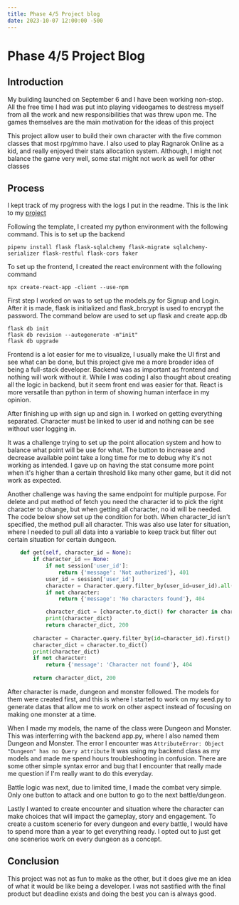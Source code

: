 ```yaml
---
title: Phase 4/5 Project blog
date: 2023-10-07 12:00:00 -500 
---
```


# Phase 4/5 Project Blog

## Introduction

My building launched on September 6 and I have been working non-stop. All the free time I had was put into playing videogames to destress myself from all the work and new responsibilities that was threw upon me. The games themselves are the main motivation for the ideas of this project

This project allow user to build their own character with the five common classes that most rpg/mmo have. I also used to play Ragnarok Online as a kid, and really enjoyed their stats allocation system. Although, I might not balance the game very well, some stat might not work as well for other classes



## Process

I kept track of my progress with the logs I put in the readme. This is the link to my [project](https://github.com/yeah1tnt/phase-5-project)

Following the template, I created my python environment with the following command. This is to set up the backend

```
pipenv install flask flask-sqlalchemy flask-migrate sqlalchemy-serializer flask-restful flask-cors faker
```

To set up the frontend, I created the react environment with the following command

```
npx create-react-app -client --use-npm
```

First step I worked on was to set up the models.py for Signup and Login. After it is made, flask is initialized and flask_brcrypt is used to encrypt the password. The command below are used to set up flask and create app.db

```
flask db init
flask db revision --autogenerate -m"init"
flask db upgrade
```

Frontend is a lot easier for me to visualize, I usually make the UI first and see what can be done, but this project give me a more broader idea of being a full-stack developer. Backend was as important as frontend and nothing will work without it. While I was coding I also thought about creating all the logic in backend, but it seem front end was easier for that. React is more versatile than python in term of showing human interface in my opinion.

After finishing up with sign up and sign in. I worked on getting everything separated. Character must be linked to user id and nothing can be see without user logging in.

It was a challenge trying to set up the point allocation system and how to balance what point will be use for what. The button to increase and decrease available point take a long time for me to debug why it's not working as intended. I gave up on having the stat consume more point when it's higher than a certain threshold like many other game, but it did not work as expected.

Another challenge was having the same endpoint for multiple purpose. For delete and put method of fetch you need the character id to pick the right character to change, but when getting all character, no id will be needed. The code below show set up the condition for both. When character_id isn't specified, the method pull all character. This was also use later for situation, where I needed to pull all data into a variable to keep track but filter out certain situation for certain dungeon.

```python
    def get(self, character_id = None):
        if character_id == None:
            if not session['user_id']:
                return {'message': 'Not authorized'}, 401
            user_id = session['user_id']
            character = Character.query.filter_by(user_id=user_id).all()
            if not character:
                return {'message': 'No characters found'}, 404

            character_dict = [character.to_dict() for character in character]
            print(character_dict)
            return character_dict, 200
        
        character = Character.query.filter_by(id=character_id).first()
        character_dict = character.to_dict()
        print(character_dict)
        if not character:
            return {'message': 'Character not found'}, 404
        
        return character_dict, 200
```

After character is made, dungeon and monster followed. The models for them were created first, and this is where I started to work on my seed.py to generate datas that allow me to work on other aspect instead of focusing on making one monster at a time.

When I made my models, the name of the class were Dungeon and Monster. This was interferring with the backend app.py, where I also named them Dungeon and Monster. The error I encounter was ```AttributeError: Object "Dungeon" has no Query attribute``` 
It was using my backend class as my models and made me spend hours troubleshooting in confusion. There are some other simple syntax error and bug that I encounter that really made me question if I'm really want to do this everyday.

Battle logic was next, due to limited time, I made the combat very simple. Only one button to attack and one button to go to the next battle/dungeon.

Lastly I wanted to create encounter and situation where the character can make choices that will impact the gameplay, story and engagement. To create a custom scenerio for every dungeon and every battle, I would have to spend more than a year to get everything ready. I opted out to just get one scenerios work on every dungeon as a concept.


## Conclusion

This project was not as fun to make as the other, but it does give me an idea of what it would be like being a developer. I was not sastified with the final product but deadline exists and doing the best you can is always good.